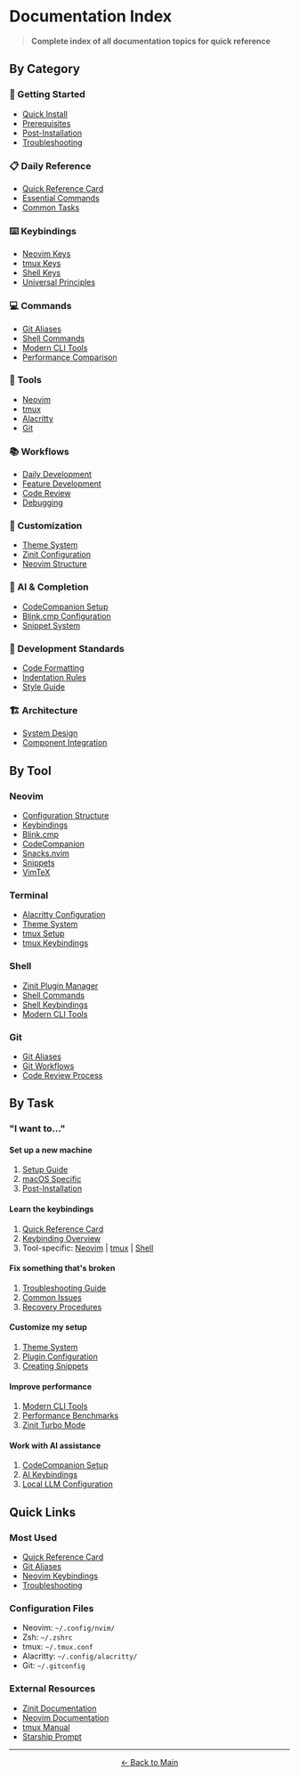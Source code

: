 # Documentation Index

> **Complete index of all documentation topics for quick reference**

## By Category

### 🚀 Getting Started

- [Quick Install](setup/README.md#quick-install)
- [Prerequisites](setup/README.md#prerequisites)
- [Post-Installation](setup/README.md#post-installation-setup)
- [Troubleshooting](setup/troubleshooting.md)

### 📋 Daily Reference

- [Quick Reference Card](usage/reference.md)
- [Essential Commands](usage/README.md#essential-keybindings)
- [Common Tasks](usage/README.md#common-tasks)

### ⌨️ Keybindings

- [Neovim Keys](usage/keybindings/neovim.md)
- [tmux Keys](usage/keybindings/tmux.md)
- [Shell Keys](usage/keybindings/shell.md)
- [Universal Principles](usage/keybindings/README.md#universal-principles)

### 💻 Commands

- [Git Aliases](usage/commands/git.md)
- [Shell Commands](usage/commands/shell.md)
- [Modern CLI Tools](usage/commands/modern-cli.md)
- [Performance Comparison](usage/commands/tools-comparison.md)

### 🔧 Tools

- [Neovim](usage/tools/neovim.md)
- [tmux](usage/tools/tmux.md)
- [Alacritty](usage/tools/alacritty.md)
- [Git](usage/tools/git.md)

### 📚 Workflows

- [Daily Development](usage/workflows/daily.md)
- [Feature Development](usage/workflows/features.md)
- [Code Review](usage/workflows/review.md)
- [Debugging](usage/workflows/debugging.md)

### 🎨 Customization

- [Theme System](guides/terminal/theme-system.md)
- [Zinit Configuration](guides/terminal/zinit-setup.md)
- [Neovim Structure](guides/editor/neovim-config.md)

### 🤖 AI & Completion

- [CodeCompanion Setup](guides/editor/codecompanion.md)
- [Blink.cmp Configuration](guides/editor/blink.md)
- [Snippet System](guides/editor/snippets.md)

### 📐 Development Standards

- [Code Formatting](guides/development/format_guide.md)
- [Indentation Rules](guides/development/indentation_guide.md)
- [Style Guide](guides/development/style_guide.md)

### 🏗️ Architecture

- [System Design](architecture/README.md)
- [Component Integration](architecture/integration.md)

## By Tool

### Neovim

- [Configuration Structure](guides/editor/neovim-config.md)
- [Keybindings](usage/keybindings/neovim.md)
- [Blink.cmp](guides/editor/blink.md)
- [CodeCompanion](guides/editor/codecompanion.md)
- [Snacks.nvim](guides/editor/snacks.md)
- [Snippets](guides/editor/snippets.md)
- [VimTeX](guides/editor/vimtex.md)

### Terminal

- [Alacritty Configuration](usage/tools/alacritty.md)
- [Theme System](guides/terminal/theme-system.md)
- [tmux Setup](usage/tools/tmux.md)
- [tmux Keybindings](usage/keybindings/tmux.md)

### Shell

- [Zinit Plugin Manager](guides/terminal/zinit-setup.md)
- [Shell Commands](usage/commands/shell.md)
- [Shell Keybindings](usage/keybindings/shell.md)
- [Modern CLI Tools](usage/commands/modern-cli.md)

### Git

- [Git Aliases](usage/commands/git.md)
- [Git Workflows](usage/workflows/features.md)
- [Code Review Process](usage/workflows/review.md)

## By Task

### "I want to..."

#### Set up a new machine

1. [Setup Guide](setup/README.md)
2. [macOS Specific](setup/macos.md)
3. [Post-Installation](setup/README.md#post-installation-setup)

#### Learn the keybindings

1. [Quick Reference Card](usage/QUICK_REFERENCE.md)
2. [Keybinding Overview](usage/keybindings/README.md)
3. Tool-specific: [Neovim](usage/keybindings/neovim.md) | [tmux](usage/keybindings/tmux.md) | [Shell](usage/keybindings/shell.md)

#### Fix something that's broken

1. [Troubleshooting Guide](setup/troubleshooting.md)
2. [Common Issues](setup/troubleshooting.md#common-installation-issues)
3. [Recovery Procedures](setup/troubleshooting.md#recovery-procedures)

#### Customize my setup

1. [Theme System](guides/terminal/theme-system.md)
2. [Plugin Configuration](guides/README.md)
3. [Creating Snippets](guides/editor/snippets.md#creating-custom-snippets)

#### Improve performance

1. [Modern CLI Tools](usage/commands/modern-cli.md)
2. [Performance Benchmarks](usage/commands/tools-comparison.md)
3. [Zinit Turbo Mode](guides/terminal/zinit-setup.md#turbo-mode)

#### Work with AI assistance

1. [CodeCompanion Setup](guides/editor/codecompanion.md)
2. [AI Keybindings](usage/keybindings/neovim.md#ai-assistant)
3. [Local LLM Configuration](guides/editor/codecompanion.md#default-local-ollama)

## Quick Links

### Most Used

- [Quick Reference Card](usage/reference.md)
- [Git Aliases](usage/commands/git.md)
- [Neovim Keybindings](usage/keybindings/neovim.md)
- [Troubleshooting](setup/troubleshooting.md)

### Configuration Files

- Neovim: `~/.config/nvim/`
- Zsh: `~/.zshrc`
- tmux: `~/.tmux.conf`
- Alacritty: `~/.config/alacritty/`
- Git: `~/.gitconfig`

### External Resources

- [Zinit Documentation](https://github.com/zdharma-continuum/zinit)
- [Neovim Documentation](https://neovim.io/doc/)
- [tmux Manual](https://man7.org/linux/man-pages/man1/tmux.1.html)
- [Starship Prompt](https://starship.rs/config/)

---

<p align="center">
  <a href="README.md">← Back to Main</a>
</p>
